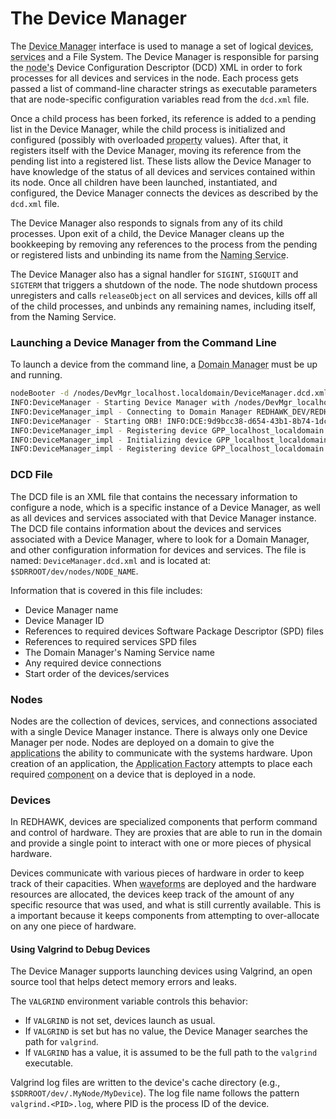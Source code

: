 # The Device Manager

The <abbr title="See Glossary.">Device Manager</abbr> interface is used to manage a set of logical <abbr title="See Glossary.">devices</abbr>, <abbr title="See Glossary.">services</abbr> and a File System. The Device Manager is responsible for parsing the <abbr title="See Glossary.">node's</abbr> Device Configuration Descriptor (DCD) XML in order to fork processes for all devices and services in the node. Each process gets passed a list of command-line character strings as executable parameters that are node-specific configuration variables read from the `dcd.xml` file.

Once a child process has been forked, its reference is added to a pending list in the Device Manager, while the child process is initialized and configured (possibly with overloaded <abbr title="See Glossary.">property</abbr> values). After that, it registers itself with the Device Manager, moving its reference from the pending list into a registered list. These lists allow the Device Manager to have knowledge of the status of all devices and services contained within its node. Once all children have been launched, instantiated, and configured, the Device Manager connects the devices as described by the `dcd.xml` file.

The Device Manager also responds to signals from any of its child processes. Upon exit of a child, the Device Manager cleans up the bookkeeping by removing any references to the process from the pending or registered lists and unbinding its name from the <abbr title="See Glossary.">Naming Service</abbr>.

The Device Manager also has a signal handler for `SIGINT`, `SIGQUIT` and `SIGTERM` that triggers a shutdown of the node. The node shutdown process unregisters and calls `releaseObject` on all services and devices, kills off all of the child processes, and unbinds any remaining names, including itself, from the Naming Service.

### Launching a Device Manager from the Command Line

To launch a device from the command line, a <abbr title="See Glossary.">Domain Manager</abbr> must be up and running.

```bash
nodeBooter -d /nodes/DevMgr_localhost.localdomain/DeviceManager.dcd.xml
INFO:DeviceManager - Starting Device Manager with /nodes/DevMgr_localhost.localdomain/DeviceManager.dcd.xml
INFO:DeviceManager_impl - Connecting to Domain Manager REDHAWK_DEV/REDHAWK_DEV
INFO:DeviceManager - Starting ORB! INFO:DCE:9d9bcc38-d654-43b1-8b74-1dc024318b6f:Registering Device
INFO:DeviceManager_impl - Registering device GPP_localhost_localdomain on Device Manager DevMgr_localhost.localdomain
INFO:DeviceManager_impl - Initializing device GPP_localhost_localdomain on Device Manager DevMgr_localhost.localdomain
INFO:DeviceManager_impl - Registering device GPP_localhost_localdomain on Domain Manager
```

### DCD File

The DCD file is an XML file that contains the necessary information to configure a node, which is a specific instance of a Device Manager, as well as all devices and services associated with that Device Manager instance. The DCD file contains information about the devices and services associated with a Device Manager, where to look for a Domain Manager, and other configuration information for devices and services. The file is named: `DeviceManager.dcd.xml` and is located at: `$SDRROOT/dev/nodes/NODE_NAME`.

Information that is covered in this file includes:

  - Device Manager name
  - Device Manager ID
  - References to required devices Software Package Descriptor (SPD) files
  - References to required services SPD files
  - The Domain Manager's Naming Service name
  - Any required device connections
  - Start order of the devices/services

### Nodes

Nodes are the collection of devices, services, and connections associated with a single Device Manager instance. There is always only one Device Manager per node. Nodes are deployed on a domain to give the <abbr title="See Glossary.">applications</abbr> the ability to communicate with the systems hardware. Upon creation of an application, the <abbr title="See Glossary.">Application Factory</abbr> attempts to place each required <abbr title="See Glossary.">component</abbr> on a device that is deployed in a node.

### Devices

In REDHAWK, devices are specialized components that perform command and control of hardware. They are proxies that are able to run in the domain and provide a single point to interact with one or more pieces of physical hardware.

Devices communicate with various pieces of hardware in order to keep track of their capacities. When <abbr title="See Glossary.">waveforms</abbr> are deployed and the hardware resources are allocated, the devices keep track of the amount of any specific resource that was used, and what is still currently available. This is a important because it keeps components from attempting to over-allocate on any one piece of hardware.

#### Using Valgrind to Debug Devices

The Device Manager supports launching devices using Valgrind, an open source tool that helps detect memory errors and leaks.

The `VALGRIND` environment variable controls this behavior:

  - If `VALGRIND` is not set, devices launch as usual.
  - If `VALGRIND` is set but has no value, the Device Manager searches the path for `valgrind`.
  - If `VALGRIND` has a value, it is assumed to be the full path to the `valgrind` executable.

Valgrind log files are written to the device's cache directory (e.g., `$SDRROOT/dev/.MyNode/MyDevice`). The log file name follows the pattern `valgrind.<PID>.log`, where PID is the process ID of the device.
